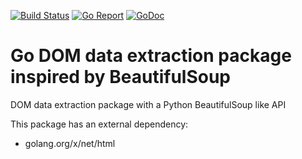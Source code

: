 [![Build Status](https://github.com/mlavergn/godom/workflows/CI/badge.svg?branch=master)](https://github.com/mlavergn/godom/actions)
[![Go Report](https://goreportcard.com/badge/github.com/mlavergn/godom)](https://goreportcard.com/report/github.com/mlavergn/godom)
[![GoDoc](https://godoc.org/github.com/mlavergn/godom?status.svg)](https://godoc.org/github.com/mlavergn/godom)

# Go DOM data extraction package inspired by BeautifulSoup

DOM data extraction package with a Python BeautifulSoup like API

This package has an external dependency:

* golang.org/x/net/html
